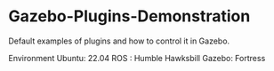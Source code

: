 # Gazebo-Plugins-Demonstration
Default examples of plugins and how to control it in Gazebo.

Environment
Ubuntu: 22.04
ROS   : Humble Hawksbill
Gazebo: Fortress 
